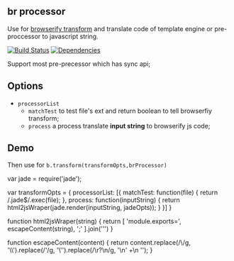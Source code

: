 ## br processor

Use for [browserify transform](https://github.com/substack/node-browserify#btransformopts-tr)
and translate code of template engine or pre-proccessor to javascript string.

[![Build Status](https://travis-ci.org/morlay/br-accord-render.svg?branch=master)](https://travis-ci.org/morlay/br-accord-render)
[![Dependencies](https://david-dm.org/morlay/br-accord-render.png)](https://david-dm.org/morlay/br-accord-render)

Support most pre-precessor which has sync api; 

## Options

* `processorList`
  - `matchTest` to test file's ext and return boolean to tell browserfiy transform;
  - `process` a process translate **input string** to browserify js code;

## Demo

Then use for `b.transform(transformOpts,brProcessor)`

  var jade = require('jade');

  var transformOpts = {
    processorList: [{
      matchTest: function(file) {
        return /\.jade$/.exec(file);
      },
      process: function(inputString) {
        return html2jsWraper(jade.render(inputString, jadeOpts));
      }
    }]
  }

  function html2jsWraper(string) {
    return [
      'module.exports=',
      escapeContent(string),
      ';'
    ].join('\'')
  }

  function escapeContent(content) {
    return content.replace(/\\/g, '\\\\').replace(/'/g, '\\\'').replace(/\r?\n/g,
      '\\n\' +\n    \'');
  }
